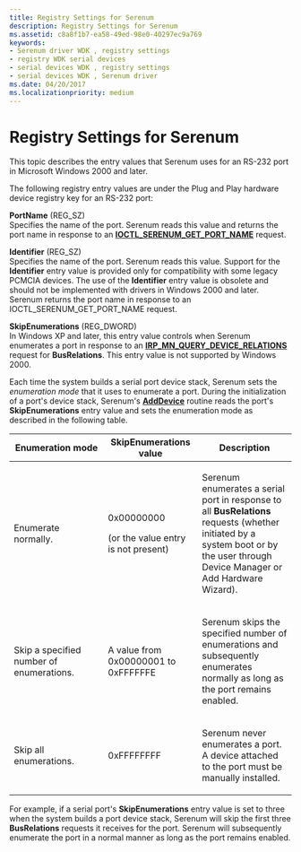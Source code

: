 ```yaml
---
title: Registry Settings for Serenum
description: Registry Settings for Serenum
ms.assetid: c8a8f1b7-ea58-49ed-98e0-40297ec9a769
keywords:
- Serenum driver WDK , registry settings
- registry WDK serial devices
- serial devices WDK , registry settings
- serial devices WDK , Serenum driver
ms.date: 04/20/2017
ms.localizationpriority: medium
---
```


# Registry Settings for Serenum





This topic describes the entry values that Serenum uses for an RS-232 port in Microsoft Windows 2000 and later.

The following registry entry values are under the Plug and Play hardware device registry key for an RS-232 port:

<a href="" id="portname--reg-sz-"></a>**PortName** (REG\_SZ)  
Specifies the name of the port. Serenum reads this value and returns the port name in response to an [**IOCTL\_SERENUM\_GET\_PORT\_NAME**](https://msdn.microsoft.com/library/windows/hardware/ff546533) request.

<a href="" id="identifier--reg-sz-"></a>**Identifier** (REG\_SZ)  
Specifies the name of the port. Serenum reads this value. Support for the **Identifier** entry value is provided only for compatibility with some legacy PCMCIA devices. The use of the **Identifier** entry value is obsolete and should not be implemented with drivers in Windows 2000 and later. Serenum returns the port name in response to an IOCTL\_SERENUM\_GET\_PORT\_NAME request.

<a href="" id="skipenumerations--reg-dword-"></a>**SkipEnumerations** (REG\_DWORD)  
In Windows XP and later, this entry value controls when Serenum enumerates a port in response to an [**IRP\_MN\_QUERY\_DEVICE\_RELATIONS**](https://msdn.microsoft.com/library/windows/hardware/ff551670) request for **BusRelations**. This entry value is not supported by Windows 2000.

Each time the system builds a serial port device stack, Serenum sets the *enumeration mode* that it uses to enumerate a port. During the initialization of a port's device stack, Serenum's [**AddDevice**](https://msdn.microsoft.com/library/windows/hardware/ff540521) routine reads the port's **SkipEnumerations** entry value and sets the enumeration mode as described in the following table.

<table>
<colgroup>
<col width="33%" />
<col width="33%" />
<col width="33%" />
</colgroup>
<thead>
<tr class="header">
<th>Enumeration mode</th>
<th>SkipEnumerations value</th>
<th>Description</th>
</tr>
</thead>
<tbody>
<tr class="odd">
<td><p>Enumerate normally.</p></td>
<td><p>0x00000000</p>
<p>(or the value entry is not present)</p></td>
<td><p>Serenum enumerates a serial port in response to all <strong>BusRelations</strong> requests (whether initiated by a system boot or by the user through Device Manager or Add Hardware Wizard).</p></td>
</tr>
<tr class="even">
<td><p>Skip a specified number of enumerations.</p></td>
<td><p>A value from 0x00000001 to 0xFFFFFFE</p></td>
<td><p>Serenum skips the specified number of enumerations and subsequently enumerates normally as long as the port remains enabled.</p></td>
</tr>
<tr class="odd">
<td><p>Skip all enumerations.</p></td>
<td><p>0xFFFFFFFF</p></td>
<td><p>Serenum never enumerates a port. A device attached to the port must be manually installed.</p></td>
</tr>
</tbody>
</table>

 

For example, if a serial port's **SkipEnumerations** entry value is set to three when the system builds a port device stack, Serenum will skip the first three **BusRelations** requests it receives for the port. Serenum will subsequently enumerate the port in a normal manner as long as the port remains enabled.

 

 





